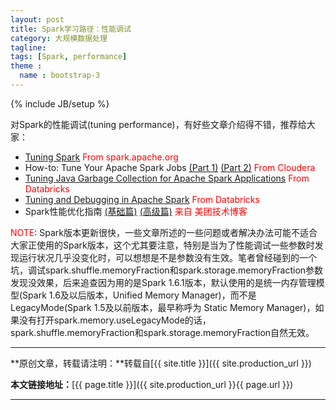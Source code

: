 ```yaml
---
layout: post
title: Spark学习路径：性能调试
category: 大规模数据处理
tagline: 
tags: [Spark, performance]
theme :
  name : bootstrap-3
---
```

{% include JB/setup %}

对Spark的性能调试(tuning performance)，有好些文章介绍得不错，推荐给大家：

+ [Tuning Spark](https://spark.apache.org/docs/latest/tuning.html) <font color='red'>From spark.apache.org</font>
+ How-to: Tune Your Apache Spark Jobs [(Part 1)](http://blog.cloudera.com/blog/2015/03/how-to-tune-your-apache-spark-jobs-part-1/) [(Part 2)](http://blog.cloudera.com/blog/2015/03/how-to-tune-your-apache-spark-jobs-part-2/) <font color='red'>From Cloudera</font>
+ [Tuning Java Garbage Collection for Apache Spark Applications](https://databricks.com/blog/2015/05/28/tuning-java-garbage-collection-for-spark-applications.html) <font color='red'>From Databricks</font>
+ [Tuning and Debugging in Apache Spark](http://www.slideshare.net/pwendell/tuning-and-debugging-in-apache-spark)<font color='red'> From Databricks</font>
+ Spark性能优化指南 [(基础篇)](http://tech.meituan.com/spark-tuning-basic.html) [(高级篇)](http://tech.meituan.com/spark-tuning-pro.html) <font color='red'>来自 美团技术博客</font>

<font color='red'>NOTE</font>: Spark版本更新很快，一些文章所述的一些问题或者解决办法可能不适合大家正使用的Spark版本，这个尤其要注意，特别是当为了性能调试一些参数时发现运行状况几乎没变化时，可以想想是不是参数没有生效。笔者曾经碰到的一个坑，调试spark.shuffle.memoryFraction和spark.storage.memoryFraction参数发现没效果，后来追查因为用的是Spark 1.6.1版本，默认使用的是统一内存管理模型(Spark 1.6及以后版本，Unified Memory Manager)，而不是LegacyMode(Spark 1.5及以前版本，最早称呼为 Static Memory Manager)，如果没有打开spark.memory.useLegacyMode的话，spark.shuffle.memoryFraction和spark.storage.memoryFraction自然无效。

* * *

**原创文章，转载请注明：**转载自[{{ site.title }}]({{ site.production_url }})

**本文链接地址：**[{{ page.title }}]({{ site.production_url }}{{ page.url }})

* * *
